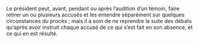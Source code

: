 Le président peut, avant, pendant ou après l’audition d’un témoin, faire retirer un ou plusieurs accusés et les entendre séparément sur quelques circonstances du procès ; mais il a soin de ne reprendre la suite des débats qu’après avoir instruit chaque accusé de ce qui s’est fait en son absence, et ce qui en est résulté.